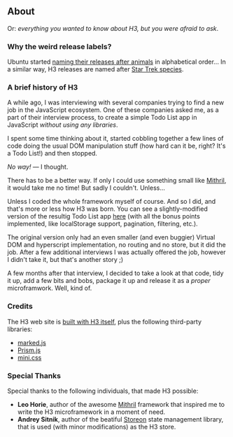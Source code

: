 ## About

Or: _everything you wanted to know about H3, but you were afraid to ask_.

### Why the weird release labels?

Ubuntu started [naming their releases after animals](https://wiki.ubuntu.com/DevelopmentCodeNames) in alphabetical order... In a similar way, H3 releases are named after [Star Trek species](https://memory-alpha.fandom.com/wiki/Species).

### A brief history of H3

A while ago, I was interviewing with several companies trying to find a new job in the JavaScript ecosystem. One of these companies asked me, as a part of their interview process, to create a simple Todo List app in JavaScript *without using any libraries*.

I spent some time thinking about it, started cobbling together a few lines of code doing the usual DOM manipulation stuff (how hard can it be, right? It's a Todo List!) and then stopped. 

_No way!_ &mdash; I thought.

There has to be a better way. If only I could use something small like [Mithril](https://mithril.js.org), it would take me no time! But sadly I couldn't. Unless...

Unless I coded the whole framework myself of course. And so I did, and that's more or less how H3 was born. You can see a slightly-modified version of the resultig Todo List app [here](https://h3.js.org/example/index.html) (with all the bonus points implemented, like localStorage support, pagination, filtering, etc.).

The original version only had an even smaller (and even buggier) Virtual DOM and hyperscript implementation, no routing and no store, but it did the job. After a few additional interviews I was actually offered the job, however I didn't take it, but that's another story ;)

A few months after that interview, I decided to take a look at that code, tidy it up, add a few bits and bobs, package it up and release it as a *proper* microframwork. Well, kind of.

### Credits

The H3 web site is [built with H3 itself](https://github.com/h3rald/h3/blob/master/docs/js/app.js), plus the following third-party libraries:

* [marked.js](https://marked.js.org/#/README.md#README.md)
* [Prism.js](https://prismjs.com/)
* [mini.css](https://minicss.org/)

### Special Thanks

Special thanks to the following individuals, that made H3 possible:

* **Leo Horie**, author of the awesome [Mithril](https://mithril.js.org/) framework that inspired me to write the H3 microframework in a moment of need.
* **Andrey Sitnik**, author of the beatiful [Storeon](https://evilmartians.com/chronicles/storeon-redux-in-173-bytes) state management library, that is used (with minor modifications) as the H3 store.
